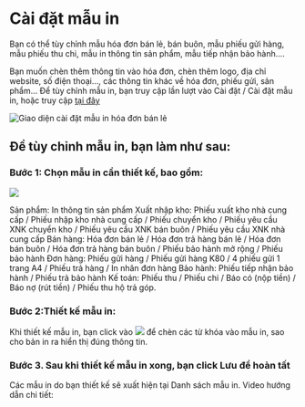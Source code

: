 # Cài đặt mẫu in
Bạn có thể tùy chỉnh mẫu hóa đơn bán lẻ, bán buôn, mẫu phiếu gửi hàng, mẫu phiếu thu chi, mẫu in thông tin sản phẩm, mẫu tiếp nhận bảo hành....

Bạn muốn chèn thêm thông tin vào hóa đơn, chèn thêm logo, địa chỉ website, số điện thoại..., các thông tin khác về hóa đơn, phiếu gửi, sản phẩm...
Để tùy chỉnh mẫu in, bạn truy cập lần lượt vào Cài đặt / Cài đặt mẫu in, hoặc truy cập [tại đây](https://new.nhanh.vn/store/template/design)

![Giao diện cài đặt mẫu in hóa đơn bán lẻ](https://raw.githubusercontent.com/nhanhapi/manual/master/docs/cai-dat/img/cai-dat-mau-in-2.PNG)

## Đề tùy chỉnh mẫu in, bạn làm như sau:
### Bước 1: Chọn mẫu in cần  thiết kế, bao gồm:

![](https://raw.githubusercontent.com/nhanhapi/manual/master/docs/cai-dat/img/cai-dat-mau-in-3.PNG)

Sản phẩm: In thông tin sản phẩm
Xuất nhập kho: Phiếu xuất kho nhà cung cấp / Phiếu nhập kho nhà cung cấp / Phiếu chuyển kho / Phiếu yêu cầu XNK chuyển kho / Phiếu yêu cầu XNK bán buôn / Phiếu yêu cầu XNK nhà cung cấp
Bán hàng: Hóa đơn bán lẻ / Hóa đơn trả hàng bán lẻ / Hóa đơn bán buôn / Hóa đơn trả hàng bán buôn / Phiếu bảo hành mở rộng / Phiếu bảo hành
Đơn hàng: Phiếu gửi hàng / Phiếu gửi hàng K80 / 4 phiếu gửi 1 trang A4 / Phiếu trả hàng / In nhãn đơn hàng
Bảo hành: Phiếu tiếp nhận bảo hành / Phiếu trả bảo hành
Kế toán: Phiếu thu / Phiếu chi / Báo có (nộp tiền) / Báo nợ (rút tiền) / Phiếu thu hộ trả góp.
### Bước 2:Thiết kế mẫu in:
Khi thiết kế mẫu in, bạn click vào ![](https://raw.githubusercontent.com/nhanhapi/manual/master/docs/cai-dat/img/cai-dat-mau-in-4.PNG) để chèn các từ khóa vào mẫu in, sao cho bản in ra hiển thị đúng thông tin.

### Bước 3. Sau khi thiết kế mẫu in xong, bạn click Lưu để hoàn tất
Các mẫu in do bạn thiết kế sẽ xuất hiện tại Danh sách mẫu in.
Video hướng dẫn chi tiết:
